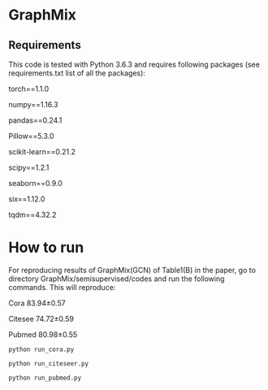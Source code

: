# GraphMix

## Requirements 
This code is tested with Python 3.6.3 and requires following packages (see requirements.txt list of all the packages):

torch==1.1.0

numpy==1.16.3

pandas==0.24.1

Pillow==5.3.0

scikit-learn==0.21.2

scipy==1.2.1

seaborn==0.9.0

six==1.12.0

tqdm==4.32.2


# How to run 

For reproducing results of GraphMix(GCN) of Table1(B) in the paper, go to directory GraphMix/semisupervised/codes and run the following commands. This will reproduce:

Cora 83.94±0.57

Citesee 74.72±0.59

Pubmed 80.98±0.55


`python run_cora.py`

`python run_citeseer.py`

`python run_pubmed.py`



